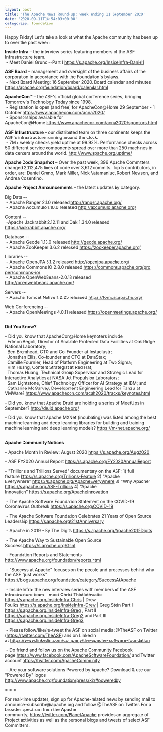 ```yaml
---
layout: post
title: 'The Apache News Round-up: week ending 11 September 2020'
date: '2020-09-11T14:54:03+00:00'
categories: foundation
---
```

<p></p><p></p><p></p><p>Happy Friday! Let's take a look at what the Apache community has been up to over the past week:</p><p><b><span class="il">Inside</span> <span class="il">Infra</span></b> – the interview series featuring members of the ASF Infrastructure team.<br>
&nbsp;- Meet Daniel Gruno --Part I <a href="https://s.apache.org/InsideInfra-Daniel1" target="_blank">https://s.apache.org/InsideInfra-Daniel1</a> <span style="font-weight: 700;"></span></p><p><span style="font-weight: 700;">ASF Board</span>&nbsp;– management and oversight of the business affairs of the corporation in accordance with the Foundation's bylaws.<br>&nbsp;- Next Board Meeting: 16 September 2020. Board calendar and minutes <a href="https://apache.org/foundation/board/calendar.html" target="_blank">https://apache.org/foundation/board/calendar.html</a></p><p><span style="font-weight: 700;">ApacheCon™</span>&nbsp;– the ASF's official global conference series, bringing Tomorrow's Technology Today since 1998.<br>&nbsp;- Registration is open (and free) for ApacheCon@Home 29 September - 1 October&nbsp;<a href="https://www.apachecon.com/acna2020/" target="_blank">https://www.apachecon.com/acna2020/</a>&nbsp;<br>&nbsp;- Sponsorships available for ApacheCon@Home&nbsp;<a href="https://www.apachecon.com/acna2020/sponsors.html" target="_blank">https://www.apachecon.com/acna2020/sponsors.html</a>&nbsp;<br></p><p><span style="font-weight: 700;">ASF Infrastructure</span>&nbsp;– our distributed team on three continents keeps the ASF's infrastructure running around the clock.<br>&nbsp;-
 7M+ weekly checks yield uptime at 99.93%. Performance checks across 50 
different service components spread over more than 250 machines in data centers around the world.&nbsp;<a href="http://www.apache.org/uptime/" target="_blank">http://www.apache.org/uptime/</a><br></p><p><b>Apache Code Snapshot&nbsp;</b>– Over the past week, 396 Apache Committers changed 2,112,475 lines of code over 3,612 commits. Top 5 contributors, in order, are: Daniel Gruno, Mark Miller, Nick Vatamaniuc, Robert Newson, and Andrea Cosentino.&nbsp; <b><br></b></p><p><span style="font-weight: 700;">Apache Project Announcements</span>&nbsp;– the latest updates by category.</p><p>Big Data --<br>&nbsp;- Apache <span class="il">Ranger</span> 2.1.0 released <a href="http://ranger.apache.org/" target="_blank" data-saferedirecturl="https://www.google.com/url?q=http://ranger.apache.org/&amp;source=gmail&amp;ust=1599824383390000&amp;usg=AFQjCNEUap_bFF1NtMlSGqi1yP63G8263Q"> http://<span class="il">ranger</span>.apache.org/</a><br>&nbsp;- Apache <span class="il">Accumulo</span> 1.10.0 released <a href="http://accumulo.apache.org/" target="_blank" data-saferedirecturl="https://www.google.com/url?q=http://accumulo.apache.org/&amp;source=gmail&amp;ust=1599824742633000&amp;usg=AFQjCNHge_-xWY8r1YqXmWYApo-eNyZ7oQ"> http://<span class="il">accumulo</span>.apache.org/</a></p><p>Content --<br>
&nbsp;-Apache Jackrabbit 2.12.11 and Oak 1.34.0 released <a href="https://jackrabbit.apache.org/" target="_blank">https://jackrabbit.apache.org/</a></p><p>Database --<br>
&nbsp;- Apache <span class="il">Geode</span> 1.13.0 released <a href="http://geode.apache.org/" rel="noreferrer" target="_blank" data-saferedirecturl="https://www.google.com/url?q=http://geode.apache.org/&amp;source=gmail&amp;ust=1599921580707000&amp;usg=AFQjCNFRafF9uqMfbSu3wX1Vt-seTllFfg">http://<span class="il">geode</span>.apache.org/</a><br>&nbsp;- Apache ZooKeeper 3.6.2 released <a href="https://zookeeper.apache.org/" target="_blank">https://zookeeper.apache.org/</a><br></p>Libraries --<br>&nbsp;- Apache OpenJPA 3.1.2 released <a href="http://openjpa.apache.org/" target="_blank">http://openjpa.apache.org/</a><br>&nbsp;- Apache <span class="il">Commons</span> <span class="il">IO</span> 2.8.0 released <a href="https://commons.apache.org/proper/commons-io/" rel="noreferrer" target="_blank" data-saferedirecturl="https://www.google.com/url?q=https://commons.apache.org/proper/commons-io/&amp;source=gmail&amp;ust=1599921637344000&amp;usg=AFQjCNH3_GBXWluP_6XCg5cZEUu65i8orA">https://<span class="il">commons</span>.apache.org/pro<wbr>per/<span class="il">commons</span>-<span class="il">io</span>/</a><br>&nbsp;- Apache <span class="il">OpenWebBeans</span>-2.0.18 released <a href="http://openwebbeans.apache.org/" rel="noreferrer" target="_blank" data-saferedirecturl="https://www.google.com/url?q=http://openwebbeans.apache.org/&amp;source=gmail&amp;ust=1599921791694000&amp;usg=AFQjCNH5KTuhKe8-lamNgt4hF-LDAWdwwQ">http://<span class="il">openwebbeans</span>.apache.org<wbr>/</a><p></p><p>Servers --<br>&nbsp;- Apache <span class="il">Tomcat</span> <span class="il">Native</span> 1.2.25 released <a href="https://tomcat.apache.org/" rel="noreferrer" target="_blank" data-saferedirecturl="https://www.google.com/url?q=https://tomcat.apache.org/&amp;source=gmail&amp;ust=1599824423537000&amp;usg=AFQjCNH3_VGqr9ReDuD6dxOWSCwV4oSH9g">https://<span class="il">tomcat</span>.apache.org/</a></p><p>Web Conferencing --<br>&nbsp;- Apache <span class="il">OpenMeetings</span> 4.0.11 released <a href="https://openmeetings.apache.org/" rel="noreferrer" target="_blank" data-saferedirecturl="https://www.google.com/url?q=https://openmeetings.apache.org/&amp;source=gmail&amp;ust=1599824173811000&amp;usg=AFQjCNH7sJSe-N-iW-t7jZuszNX_0FH4rg">https://<span class="il">openmeetings</span>.apache.or<wbr>g/</a><br><br></p><p><span style="font-weight: 700;">Did You Know?</span></p><p>- Did you know that ApacheCon@Home keynoters include <br>&nbsp; Edmon Begoli, Director of Scalable Protected Data Facilities at&nbsp;Oak Ridge National Laboratory; <br>&nbsp; Ben Bromhead, CTO and Co-Founder at Instaclustr; <br>&nbsp; Jonathan Ellis, Co-founder and CTO at DataStax; <br>&nbsp; Camille Fournier, Head of Platform Engineering at Two Sigma; <br>&nbsp; Kim Huang, Content Strategist at Red Hat; <br>&nbsp; Thomas Huang, Technical Group Supervisor and Strategic Lead for Interactive Analytics at NASA Jet Propulsion Laboratory; <br>&nbsp; Sam Lightstone, Chief Technology Officer for AI Strategy at IBM; and<br>&nbsp; Catharine McGarvey, Development Engineering Lead for Tanzu at VMWare? <a href="https://www.apachecon.com/acah2020/tracks/keynotes.html" target="_blank">https://www.apachecon.com/acah2020/tracks/keynotes.html</a> <br></p><p>- Did you know that Apache Druid are holding a series of MeetUps in September?&nbsp;<a href="http://druid.apache.org/" target="_blank">http://druid.apache.org/</a>&nbsp;<br></p><p>- Did you know that Apache MXNet (incubating) was listed among the best machine learning and deep learning libraries for building and training machine learning and deep learning models?&nbsp;<a href="https://mxnet.apache.org/versions/1.6/" target="_blank">https://mxnet.apache.org/</a></p><p><span style="font-weight: 700;"><br>Apache Community Notices</span><span style="font-size: 14px;"><br></span></p><p>- Apache Month In Review: August 2020 <a href="https://s.apache.org/Aug2020" rel="noreferrer" target="_blank" data-saferedirecturl="https://www.google.com/url?q=https://s.apache.org/Aug2020&amp;source=gmail&amp;ust=1599214965682000&amp;usg=AFQjCNETk62nvU-_ajNy-ZS5tOCQkUXL1w">https://s.apache.org/Aug2020</a></p><p><span style="font-size: 14px;">- ASF FY2020 Annual Report </span><a href="https://s.apache.org/FY2020AnnualReport" target="_blank">https://s.apache.org/FY2020AnnualReport</a>&nbsp;</p><p>-
 "Trillions and Trillions Served" documentary on the ASF: 1) full feature&nbsp;<a href="https://s.apache.org/Trillions-Feature" target="_blank">https://s.apache.org/Trillions-Feature</a>&nbsp;2) "Apache Everywhere"&nbsp;<a href="https://s.apache.org/ApacheEverywhere" target="_blank">https://s.apache.org/ApacheEverywhere</a>&nbsp;3) "Why Apache" <a href="https://s.apache.org/ASF-Trillions" target="_blank">https://s.apache.org/ASF-Trillions</a>&nbsp;4)&nbsp;“Apache Innovation”&nbsp;<a href="https://s.apache.org/ApacheInnovation" target="_blank">https://s.apache.org/ApacheInnovation</a>&nbsp;</p><p>&nbsp;- The Apache Software Foundation Statement on the COVID-19 Coronavirus Outbreak <a href="https://s.apache.org/COVID-19" target="_blank">https://s.apache.org/COVID-19</a>&nbsp;&nbsp;</p><p>&nbsp;- The Apache Software Foundation Celebrates 21 Years of Open Source Leadership&nbsp;<a href="https://s.apache.org/21stAnniversary" rel="noreferrer" target="_blank" data-saferedirecturl="https://www.google.com/url?q=https://s.apache.org/21stAnniversary&amp;source=gmail&amp;ust=1586580638108000&amp;usg=AFQjCNHhBfHrSsg8TFX4Lwsa4GFZdonhcA">https://s.apache.org/21stAnniv<wbr>ersary</a></p><p>&nbsp;- Apache in 2019 - By The Digits&nbsp;<a href="https://s.apache.org/Apache2019Digits">https://s.apache.org/Apache2019Digits</a></p><p>&nbsp;- The Apache Way to Sustainable Open Source Success&nbsp;<a href="https://s.apache.org/GhnI">https://s.apache.org/GhnI</a></p><p>&nbsp;- Foundation Reports and Statements <a href="http://www.apache.org/foundation/reports.html" target="_blank">http://www.apache.org/foundation/reports.html</a><br></p><p>&nbsp;- "Success at Apache" focuses on the people and processes behind why the ASF "just works". <a href="https://blogs.apache.org/foundation/category/SuccessAtApache" target="_blank">https://blogs.apache.org/foundation/category/SuccessAtApache</a><br></p><div><p>&nbsp;- Inside Infra: the new interview series with members of the ASF infrastructure team --meet Christ Thistlethwaite <a href="https://s.apache.org/InsideInfra-Chris" target="_blank">https://s.apache.org/InsideInfra-Chris</a>&nbsp;| Drew Foulks&nbsp;<a href="https://s.apache.org/InsideInfra-Drew" rel="noreferrer" target="_blank" data-saferedirecturl="https://www.google.com/url?q=https://s.apache.org/InsideInfra-Drew&amp;source=gmail&amp;ust=1588339104628000&amp;usg=AFQjCNF9dVEn48pV7o9HBG14sP9uprU8Xw">https://s.apache.org/InsideInf<wbr>ra-Drew</a>&nbsp;| Greg Stein Part I <a href="https://s.apache.org/InsideInfra-Greg" target="_blank">https://s.apache.org/InsideInfra-Greg</a> , Part II <a href="https://s.apache.org/InsideInfra-Greg2" target="_blank">https://s.apache.org/InsideInfra-Greg2</a> and Part III <a href="https://s.apache.org/InsideInfra-Greg3" target="_blank">https://s.apache.org/InsideInfra-Greg3</a></p></div><div><p>&nbsp;- Please follow/like/re-tweet the ASF on social media: @TheASF on Twitter (<a href="https://twitter.com/TheASF">https://twitter.com/TheASF</a>) and on LinkedIn at&nbsp;<a href="https://www.linkedin.com/company/the-apache-software-foundation">https://www.linkedin.com/company/the-apache-software-foundation</a></p><p>&nbsp;- Do friend and follow us on the Apache Community Facebook page&nbsp;<a href="https://www.facebook.com/ApacheSoftwareFoundation/">https://www.facebook.com/ApacheSoftwareFoundation/</a>&nbsp;and Twitter account&nbsp;<a href="https://twitter.com/ApacheCommunity">https://twitter.com/ApacheCommunity</a></p></div><div>&nbsp;- Are your software solutions Powered by Apache? Download &amp; use our "Powered By" logos <a href="http://www.apache.org/foundation/press/kit/#poweredby" target="_blank">http://www.apache.org/foundation/press/kit/#poweredby</a><br></div><p><span class="LrzXr"></span><span class="LrzXr"></span></p><div><p>= = =</p><p>For
 real-time updates, sign up for Apache-related news by sending mail to 
announce-subscribe@apache.org and follow @TheASF on Twitter. For a 
broader spectrum from the Apache community,&nbsp;<a href="https://twitter.com/PlanetApache">https://twitter.com/PlanetApache</a>&nbsp;provides an aggregate of Project activities as well as the personal blogs and tweets of select ASF Committers.</p></div><p></p><p></p><p></p>
